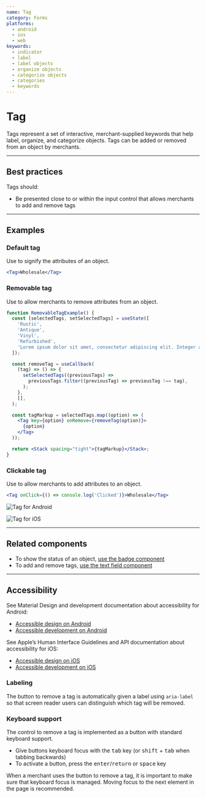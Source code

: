 ```yaml
---
name: Tag
category: Forms
platforms:
  - android
  - ios
  - web
keywords:
  - indicator
  - label
  - label objects
  - organize objects
  - categorize objects
  - categories
  - keywords
---
```


# Tag

Tags represent a set of interactive, merchant-supplied keywords that help label, organize, and categorize objects. Tags can be added or removed from an object by merchants.

---

## Best practices

Tags should:

- Be presented close to or within the input control that allows merchants to add and remove tags

---

## Examples

### Default tag

Use to signify the attributes of an object.

```jsx
<Tag>Wholesale</Tag>
```

### Removable tag

Use to allow merchants to remove attributes from an object.

```jsx
function RemovableTagExample() {
  const [selectedTags, setSelectedTags] = useState([
    'Rustic',
    'Antique',
    'Vinyl',
    'Refurbished',
    'Lorem ipsum dolor sit amet, consectetur adipiscing elit. Integer at ipsum quam. Aliquam fermentum bibendum vestibulum. Vestibulum condimentum luctus metus, sed sagittis magna pellentesque eget. Duis dapibus pretium nisi, et venenatis tortor dignissim ut. Quisque eget lacus ac ex eleifend ultrices. Phasellus facilisis ex sit amet leo elementum condimentum. Ut vel maximus felis. Etiam eget diam eu eros blandit interdum. Sed eu metus sed justo aliquam iaculis ac sit amet ex. Curabitur justo magna, porttitor non pulvinar eu, malesuada at leo. Cras mollis consectetur eros, quis maximus lorem dignissim at. Proin in rhoncus massa. Vivamus lectus nunc, fringilla euismod risus commodo, mattis blandit nulla.',
  ]);

  const removeTag = useCallback(
    (tag) => () => {
      setSelectedTags((previousTags) =>
        previousTags.filter((previousTag) => previousTag !== tag),
      );
    },
    [],
  );

  const tagMarkup = selectedTags.map((option) => (
    <Tag key={option} onRemove={removeTag(option)}>
      {option}
    </Tag>
  ));

  return <Stack spacing="tight">{tagMarkup}</Stack>;
}
```

### Clickable tag

Use to allow merchants to add attributes to an object.

```jsx
<Tag onClick={() => console.log('Clicked')}>Wholesale</Tag>
```

<!-- content-for: android -->

![Tag for Android](/public_images/components/Tag/android/default@2x.png)

<!-- /content-for -->

<!-- content-for: ios -->

![Tag for iOS](/public_images/components/Tag/ios/default@2x.png)

<!-- /content-for -->

---

## Related components

- To show the status of an object, [use the badge component](https://polaris.shopify.com/components/images-and-icons/badge)
- To add and remove tags, [use the text field component](https://polaris.shopify.com/components/forms/text-field)

---

## Accessibility

<!-- content-for: android -->

See Material Design and development documentation about accessibility for Android:

- [Accessible design on Android](https://material.io/design/usability/accessibility.html)
- [Accessible development on Android](https://developer.android.com/guide/topics/ui/accessibility/)

<!-- /content-for -->

<!-- content-for: ios -->

See Apple’s Human Interface Guidelines and API documentation about accessibility for iOS:

- [Accessible design on iOS](https://developer.apple.com/design/human-interface-guidelines/ios/app-architecture/accessibility/)
- [Accessible development on iOS](https://developer.apple.com/accessibility/ios/)

<!-- /content-for -->

<!-- content-for: web -->

### Labeling

The button to remove a tag is automatically given a label using `aria-label` so that screen reader users can distinguish which tag will be removed.

### Keyboard support

The control to remove a tag is implemented as a button with standard keyboard support.

- Give buttons keyboard focus with the <kbd>tab</kbd> key (or <kbd>shift</kbd> + <kbd>tab</kbd> when tabbing backwards)
- To activate a button, press the <kbd>enter</kbd>/<kbd>return</kbd> or <kbd>space</kbd> key

When a merchant uses the button to remove a tag, it is important to make sure that keyboard focus is managed. Moving focus to the next element in the page is recommended.

<!-- /content-for -->
